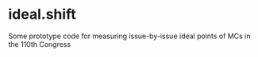 # ideal.shift
Some prototype code for measuring issue-by-issue ideal points of MCs in the 110th Congress

